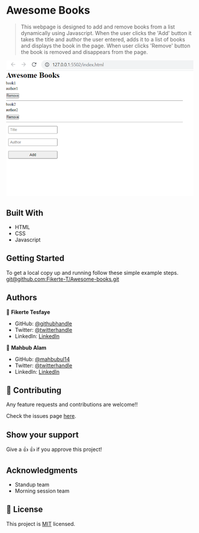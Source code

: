 
# Awesome Books

> This webpage is designed to add and remove books from a list dynamically using Javascript. When the user clicks the 'Add' button it takes the title and author the user entered, adds it to a list of books and displays the book in the page. When user clicks 'Remove' button the book is removed and disappears from the page. 

![screenshot](https://github.com/Fikerte-T/Awesome-books/blob/manage-books/awesome-books-screenshot.png)

## Built With

- HTML
- CSS
- Javascript

## Getting Started

To get a local copy up and running follow these simple example steps.
[git@github.com:Fikerte-T/Awesome-books.git](git@github.com:Fikerte-T/Awesome-books.git)

## Authors

👤 **Fikerte Tesfaye**

- GitHub: [@githubhandle](https://github.com/githubhandle)
- Twitter: [@twitterhandle](https://twitter.com/twitterhandle)
- LinkedIn: [LinkedIn](https://linkedin.com/in/linkedinhandle)

👤 **Mahbub Alam**

- GitHub: [@mahbubul14](https://github.com/mahbubul14)
- Twitter: [@twitterhandle](https://twitter.com/mahbubul_14)
- LinkedIn: [LinkedIn](https://www.linkedin.com/in/mahbubul-alam-20595/)

## 🤝 Contributing

Any feature requests and contributions are welcome!!

Check the issues page [here](https://github.com/Fikerte-T/Awesome-books/issues).

## Show your support

Give a 👍 👍 if you approve this project!

## Acknowledgments
- Standup team
- Morning session team

## 📝 License

This project is [MIT](./MIT.md) licensed.
